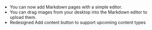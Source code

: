* You can now add Markdown pages with a simple editor.
* You can drag images from your desktop into the Markdown editor to upload them.
* Redesigned Add content button to support upcoming content types

